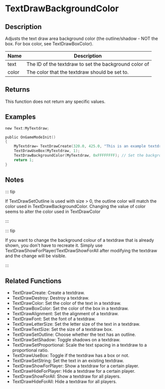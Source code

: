 # TextDrawBackgroundColor

## Description

Adjusts the text draw area background color (the outline/shadow - NOT the box. For box color, see TextDrawBoxColor).

| Name  | Description                                           |
| ----- | ----------------------------------------------------- |
| text  | The ID of the textdraw to set the background color of |
| color | The color that the textdraw should be set to.         |

## Returns

This function does not return any specific values.

## Examples

```c
new Text:MyTextdraw;

public OnGameModeInit()
{
    MyTextdraw= TextDrawCreate(320.0, 425.0, "This is an example textdraw");
    TextDrawUseBox(MyTextdraw, 1);
    TextDrawBackgroundColor(MyTextdraw, 0xFFFFFFFF); // Set the background color of MyTextdraw to white
    return 1;
}
```

## Notes

::: tip

If TextDrawSetOutline is used with size > 0, the outline color will match the color used in TextDrawBackgroundColor. Changing the value of color seems to alter the color used in TextDrawColor

:::

::: tip

If you want to change the background colour of a textdraw that is already shown, you don't have to recreate it. Simply use TextDrawShowForPlayer/TextDrawShowForAll after modifying the textdraw and the change will be visible.

:::

## Related Functions

- TextDrawCreate: Create a textdraw.
- TextDrawDestroy: Destroy a textdraw.
- TextDrawColor: Set the color of the text in a textdraw.
- TextDrawBoxColor: Set the color of the box in a textdraw.
- TextDrawAlignment: Set the alignment of a textdraw.
- TextDrawFont: Set the font of a textdraw.
- TextDrawLetterSize: Set the letter size of the text in a textdraw.
- TextDrawTextSize: Set the size of a textdraw box.
- TextDrawSetOutline: Choose whether the text has an outline.
- TextDrawSetShadow: Toggle shadows on a textdraw.
- TextDrawSetProportional: Scale the text spacing in a textdraw to a proportional ratio.
- TextDrawUseBox: Toggle if the textdraw has a box or not.
- TextDrawSetString: Set the text in an existing textdraw.
- TextDrawShowForPlayer: Show a textdraw for a certain player.
- TextDrawHideForPlayer: Hide a textdraw for a certain player.
- TextDrawShowForAll: Show a textdraw for all players.
- TextDrawHideForAll: Hide a textdraw for all players.
